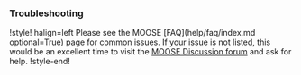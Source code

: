 ### Troubleshooting

!style! halign=left
Please see the MOOSE [FAQ](help/faq/index.md optional=True) page for common issues. If your issue is not listed, this
would be an excellent time to visit the
[MOOSE Discussion forum](https://github.com/idaholab/moose/discussions) and ask for help.
!style-end!
